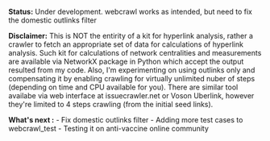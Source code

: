 **Status:** Under development. webcrawl works as intended, but need to fix the domestic outlinks filter

**Disclaimer:** This is NOT the entirity of a kit for hyperlink analysis, rather a crawler to fetch an appropriate set of data for calculations of hyperlink analysis. Such kit for calculations of network centralities and measurements are available via NetworkX package in Python which accept the output resulted from my code. Also, I'm experimenting on using outlinks only and compensating it by enabling crawling for virtually unlimited nuber of steps (depending on time and CPU available for you). There are similar tool availabe via web interface at issuecrawler.net or Voson Uberlink, however they're limited to 4 steps crawling (from the initial seed links).

**What's next :** - Fix domestic outlinks filter
              - Adding more test cases to webcrawl_test
              - Testing it on anti-vaccine online community
